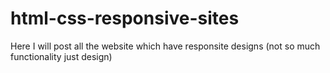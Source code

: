 # html-css-responsive-sites
Here I will post all the website which have responsite designs (not so much functionality just design)

